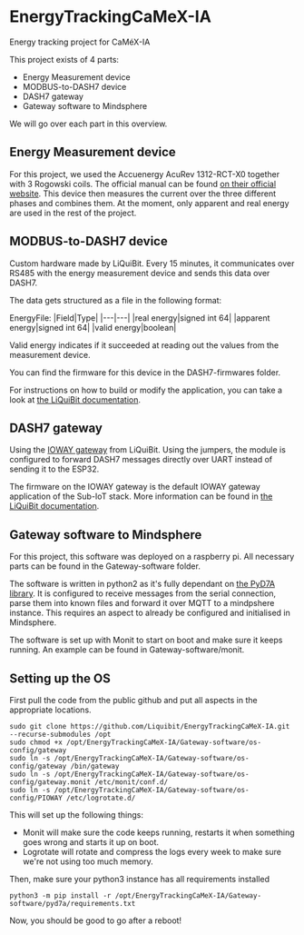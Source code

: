 # EnergyTrackingCaMeX-IA
Energy tracking project for CaMéX-IA

This project exists of 4 parts:
- Energy Measurement device
- MODBUS-to-DASH7 device
- DASH7 gateway
- Gateway software to Mindsphere

We will go over each part in this overview.

## Energy Measurement device

For this project, we used the Accuenergy AcuRev 1312-RCT-X0 together with 3 Rogowski coils. The official manual can be found [on their official website](https://www.accuenergy.com/wp-content/uploads/AcuRev-1312-User-Manual-Canada-Measurements-Approved.pdf). This device then measures the current over the three different phases and combines them. At the moment, only apparent and real energy are used in the rest of the project.

## MODBUS-to-DASH7 device

Custom hardware made by LiQuiBit. Every 15 minutes, it communicates over RS485 with the energy measurement device and sends this data over DASH7. 

The data gets structured as a file in the following format:

EnergyFile:
|Field|Type|
|---|---|
|real energy|signed int 64|
|apparent energy|signed int 64|
|valid energy|boolean|

Valid energy indicates if it succeeded at reading out the values from the measurement device. 

You can find the firmware for this device in the DASH7-firmwares folder. 

For instructions on how to build or modify the application, you can take a look at [the LiQuiBit documentation](https://docs.liquibit.be/docs/Sub-iot/).

## DASH7 gateway

Using the [IOWAY gateway](https://www.liquibit.be/our_product.html) from LiQuiBit. Using the jumpers, the module is configured to forward DASH7 messages directly over UART instead of sending it to the ESP32. 

The firmware on the IOWAY gateway is the default IOWAY gateway application of the Sub-IoT stack. More information can be found in [the LiQuiBit documentation](https://docs.liquibit.be/docs/The-IOWAY-firmware/).

## Gateway software to Mindsphere

For this project, this software was deployed on a raspberry pi. All necessary parts can be found in the Gateway-software folder.

The software is written in python2 as it's fully dependant on [the PyD7A library](https://github.com/liquibit/pyd7a). It is configured to receive messages from the serial connection, parse them into known files and forward it over MQTT to a mindpshere instance. This requires an aspect to already be configured and initialised in Mindsphere.

The software is set up with Monit to start on boot and make sure it keeps running. An example can be found in Gateway-software/monit.

## Setting up the OS

First pull the code from the public github and put all aspects in the appropriate locations.
```
sudo git clone https://github.com/Liquibit/EnergyTrackingCaMeX-IA.git --recurse-submodules /opt
sudo chmod +x /opt/EnergyTrackingCaMeX-IA/Gateway-software/os-config/gateway
sudo ln -s /opt/EnergyTrackingCaMeX-IA/Gateway-software/os-config/gateway /bin/gateway
sudo ln -s /opt/EnergyTrackingCaMeX-IA/Gateway-software/os-config/gateway.monit /etc/monit/conf.d/
sudo ln -s /opt/EnergyTrackingCaMeX-IA/Gateway-software/os-config/PIOWAY /etc/logrotate.d/
```

This will set up the following things:
- Monit will make sure the code keeps running, restarts it when something goes wrong and starts it up on boot.
- Logrotate will rotate and compress the logs every week to make sure we're not using too much memory.

Then, make sure your python3 instance has all requirements installed
```
python3 -m pip install -r /opt/EnergyTrackingCaMeX-IA/Gateway-software/pyd7a/requirements.txt
```

Now, you should be good to go after a reboot!
